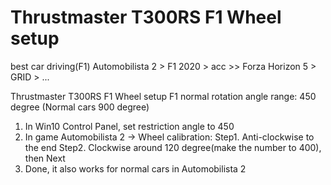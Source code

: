 # Thrustmaster T300RS F1 Wheel setup

best car driving(F1)
Automobilista 2 > F1 2020 > acc >> Forza Horizon 5 > GRID > ...

Thrustmaster T300RS F1 Wheel setup
F1 normal rotation angle range: 450 degree (Normal cars 900 degree)
1. In Win10 Control Panel, set restriction angle to 450
2. In game Automobilista 2 -> Wheel calibration:
	Step1. Anti-clockwise to the end
	Step2. Clockwise around 120 degree(make the number to 400), then Next
3. Done, it also works for normal cars in Automobilista 2